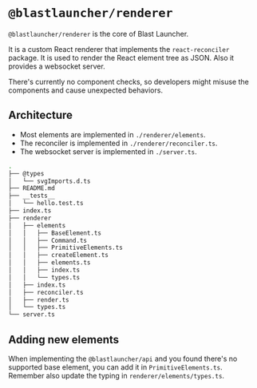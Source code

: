 # `@blastlauncher/renderer`

 `@blastlauncher/renderer` is the core of Blast Launcher.

It is a custom React renderer that implements the `react-reconciler` package. It is used to render the React element tree as JSON. Also it provides a websocket server.

There's currently no component checks, so developers might misuse the components and cause unexpected behaviors.

## Architecture

- Most elements are implemented in `./renderer/elements`.
- The reconciler is implemented in `./renderer/reconciler.ts`.
- The websocket server is implemented in `./server.ts`.

```bash
.
├── @types
│   └── svgImports.d.ts
├── README.md
├── __tests__
│   └── hello.test.ts
├── index.ts
├── renderer
│   ├── elements
│   │   ├── BaseElement.ts
│   │   ├── Command.ts
│   │   ├── PrimitiveElements.ts
│   │   ├── createElement.ts
│   │   ├── elements.ts
│   │   ├── index.ts
│   │   └── types.ts
│   ├── index.ts
│   ├── reconciler.ts
│   ├── render.ts
│   └── types.ts
└── server.ts
```

## Adding new elements

When implementing the `@blastlauncher/api` and you found there's no supported base element, you can add it in `PrimitiveElements.ts`. Remember also update the typing in `renderer/elements/types.ts`.

